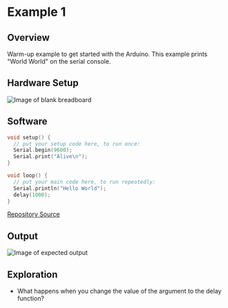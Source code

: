 # Example 1

## Overview

Warm-up example to get started with the Arduino. This example prints "World World" on the serial console. 

## Hardware Setup

![Image of blank breadboard](image/hello_world_bb.png)

## Software

```c++
void setup() {
  // put your setup code here, to run once:
  Serial.begin(9600);
  Serial.print("Alive\n");
}

void loop() {
  // put your main code here, to run repeatedly:
  Serial.println("Hello World");
  delay(1000);
}
```
[Repository Source](example_2/example_1.ino)

## Output 

![Image of expected output](image/example_1_output.png)


## Exploration

* What happens when you change the value of the argument to the delay function? 


